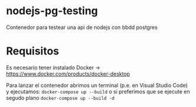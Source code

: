 # nodejs-pg-testing
 Contenedor para testear una api de nodejs con bbdd postgres

# Requisitos
Es necesario tener instalado Docker -> https://www.docker.com/products/docker-desktop

Para lanzar el contenedor abrimos un terminal (p.e. en Visual Studio Code) y ejecutamos:
`docker-compose up --build` o si preferimos que se ejecute en segudo plano
`docker-compose up --build -d`
